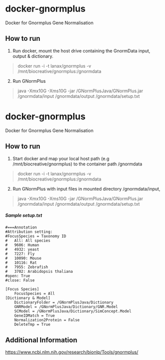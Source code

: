# docker-gnormplus
Docker for Gnormplus Gene Normalisation

## How to run
1. Run docker, mount the host drive containing the GnormData input, output & dictionary.
> docker run -i -t lanax/gnormplus -v /mnt/biocreative/gnormplus:/gnormdata

2. Run GNormPlus
> java -Xmx10G -Xms10G -jar /GNormPlusJava/GNormPlus.jar /gnormdata/input /gnormdata/output /gnormdata/setup.txt

# docker-gnormplus
Docker for Gnormplus Gene Normalisation

## How to run
1. Start docker and map your local host path (e.g /mnt/biocreative/gnormplus) to the container path /gnormdata
> docker run -i -t lanax/gnormplus -v /mnt/biocreative/gnormplus:/gnormdata

2. Run GNormPlus with input files in mounted directory /gnormdata/input,
> java -Xmx10G -Xms10G -jar /GNormPlusJava/GNormPlus.jar /gnormdata/input /gnormdata/output /gnormdata/setup.txt

##### Sample setup.txt
```
#===Annotation
#Attribution setting:
#FocusSpecies = Taxonomy ID
#	All: All species
#	9606: Human
#	4932: yeast
#	7227: Fly
#	10090: Mouse
#	10116: Rat
#	7955: Zebrafish
#	3702: Arabidopsis thaliana
#open: True
#close: False

[Focus Species]
	FocusSpecies = All
[Dictionary & Model]
	DictionaryFolder = /GNormPlusJava/Dictionary
	GNRModel = /GNormPlusJava/Dictionary/GNR.Model
	SCModel = /GNormPlusJava/Dictionary/SimConcept.Model
	GeneIDMatch = True
	Normalization2Protein = False
	DeleteTmp = True
```
## Additional Information
https://www.ncbi.nlm.nih.gov/research/bionlp/Tools/gnormplus/

